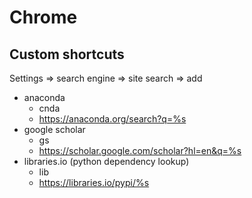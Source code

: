 # Chrome

## Custom shortcuts

Settings => search engine => site search => add

* anaconda
    * cnda
    * <https://anaconda.org/search?q=%s>
* google scholar
    * gs
    * <https://scholar.google.com/scholar?hl=en&q=%s>
* libraries.io (python dependency lookup)
    * lib
    * <https://libraries.io/pypi/%s>
